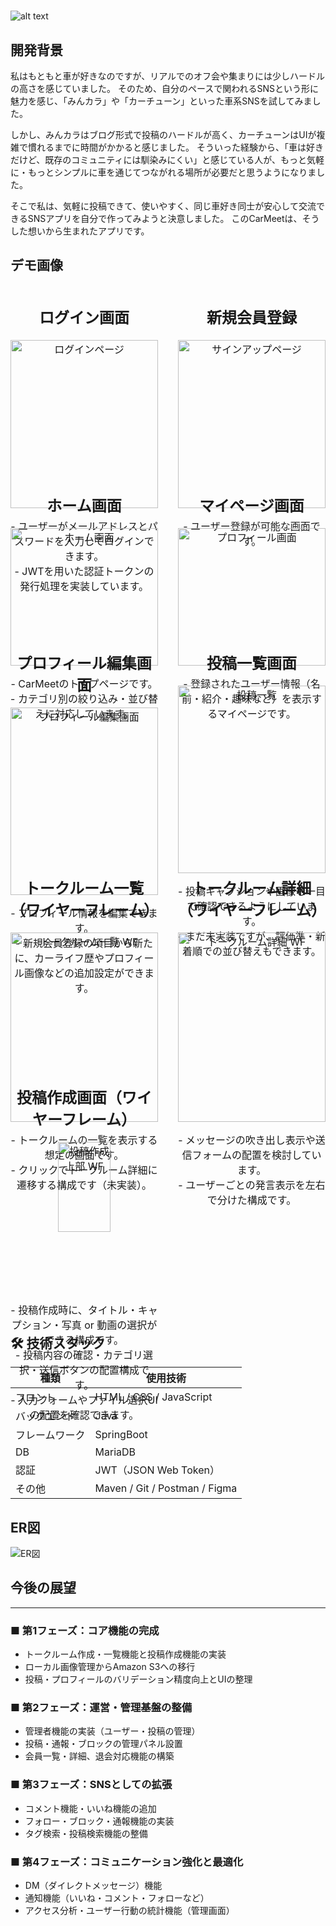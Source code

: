 # 
![alt text](carmeet-1.png)

## 開発背景

私はもともと車が好きなのですが、リアルでのオフ会や集まりには少しハードルの高さを感じていました。
そのため、自分のペースで関われるSNSという形に魅力を感じ、「みんカラ」や「カーチューン」といった車系SNSを試してみました。

しかし、みんカラはブログ形式で投稿のハードルが高く、カーチューンはUIが複雑で慣れるまでに時間がかかると感じました。
そういった経験から、「車は好きだけど、既存のコミュニティには馴染みにくい」と感じている人が、もっと気軽に・もっとシンプルに車を通じてつながれる場所が必要だと思うようになりました。

そこで私は、気軽に投稿できて、使いやすく、同じ車好き同士が安心して交流できるSNSアプリを自分で作ってみようと決意しました。
このCarMeetは、そうした想いから生まれたアプリです。



## デモ画像


  <div style="display: grid; grid-template-columns: 1fr 1fr; gap: 32px;">
  <div style="text-align: center; font-size: 16px;">
    <h2>ログイン画面</h2>
    <img src="login-page.png" alt="ログインページ" style="width:100%; max-height:300px; object-fit: contain;">
    <p>
      - ユーザーがメールアドレスとパスワードを入力してログインできます。<br>
      - JWTを用いた認証トークンの発行処理を実装しています。
    </p>
  </div>
 <div style="text-align: center; font-size: 16px;">
    <h2>新規会員登録</h2>
    <img src="signup-page.png" alt="サインアップページ" style="width:100%; max-height:300px; object-fit: contain;">
    <p>
      - ユーザー登録が可能な画面です。<br>
    </p>
  </div>
  <div style="text-align: center; font-size: 16px;">
    <h2>ホーム画面</h2>
    <img src="index-page.png" alt="ホーム画面" style="width:100%; max-height:300px; object-fit: contain;">
    <p>
      - CarMeetのトップページです。<br>
      - カテゴリ別の絞り込み・並び替えに対応しています。
    </p>
  </div>
  <div style="text-align: center; font-size: 16px;">
    <h2>マイページ画面</h2>
    <img src="profile-page.png" alt="プロフィール画面" style="width:100%; max-height:300px; object-fit: contain;">
    <p>
      - 登録されたユーザー情報（名前・紹介・趣味など）を表示するマイページです。
    </p>
  </div>
  <div style="text-align: center; font-size: 16px;">
    <h2>プロフィール編集画面</h2>
    <img src="edit-profile-page.png" alt="プロフィール編集画面" style="width:100%; max-height:300px; object-fit: contain;">
    <p>
      - プロフィール情報を編集できます。<br>
      - 新規会員登録の項目から新たに、カーライフ歴やプロフィール画像などの追加設定ができます。
    </p>
  </div>
  <div style="text-align: center; font-size: 16px;">
    <h2>投稿一覧画面</h2>
    <img src="postlist-page.png" alt="投稿一覧" style="width:100%; max-height:300px; object-fit: contain;">
    <p>
      - 投稿キャプションや画像も一目で確認できるようにしています。<br>
      - まだ未実装ですが、評価準・新着順での並び替えもできます。
    </p>
  </div>
  <div style="text-align: center; font-size: 16px;">
    <h2>トークルーム一覧（ワイヤーフレーム）</h2>
    <img src="Car Meet ワイヤーフレーム（トークルーム）.drawio-1.png" alt="トークルーム一覧 WF" style="width:100%; max-height:350px; object-fit: contain;">
    <p>
      - トークルームの一覧を表示する想定の画面です。<br>
      - クリックでトークルーム詳細に遷移する構成です（未実装）。
    </p>
  </div>
  <div style="text-align: center; font-size: 16px;">
    <h2>トークルーム詳細（ワイヤーフレーム）</h2>
    <img src="Car Meet ワイヤーフレーム（トークルーム詳細）.drawio-1.png" alt="トークルーム詳細 WF" style="width:100%; max-height:380px; object-fit: contain;">
    <p>
      - メッセージの吹き出し表示や送信フォームの配置を検討しています。<br>
      - ユーザーごとの発言表示を左右で分けた構成です。
    </p>
  </div>
  <div style="text-align: center; font-size: 16px;">
    <h2>投稿作成画面（ワイヤーフレーム）</h2>
    <img src="Car Meet ワイヤーフレーム（投稿作成ページ（写真・動画投稿を選択した場合））.drawio.png" alt="投稿作成 上部 WF" style="width:60%; max-height:300px; object-fit: contain;">
    <p>
      - 投稿作成時に、タイトル・キャプション・写真 or 動画の選択ができる構成です。<br>
      - 投稿内容の確認・カテゴリ選択・送信ボタンの配置構成です。<br>
      - 入力フォームやファイル選択UIの配置を確認できます。
    </p>
  </div>

</div>


## 🛠 技術スタック

| 種類         | 使用技術                         |
|--------------|----------------------------------|
| フロント     | HTML / CSS / JavaScript |
| バックエンド | Java                               |
| フレームワーク| SpringBoot                        |
| DB           | MariaDB                           |
| 認証         | JWT（JSON Web Token）              |
| その他       | Maven / Git / Postman / Figma     |

## ER図

<div style="text-align: left;">
  <img src="Car Meet ER図.drawio.png" alt="ER図" style="max-width: 100%; max-height: 600px; object-fit: contain;">
</div>

## 今後の展望

<hr />

<h3>■ 第1フェーズ：コア機能の完成</h3>
<ul>
  <li>トークルーム作成・一覧機能と投稿作成機能の実装</li>
  <li>ローカル画像管理からAmazon S3への移行</li>
  <li>投稿・プロフィールのバリデーション精度向上とUIの整理</li>
</ul>

<h3>■ 第2フェーズ：運営・管理基盤の整備</h3>
<ul>
  <li>管理者機能の実装（ユーザー・投稿の管理）</li>
  <li>投稿・通報・ブロックの管理パネル設置</li>
  <li>会員一覧・詳細、退会対応機能の構築</li>
</ul>

<h3>■ 第3フェーズ：SNSとしての拡張</h3>
<ul>
  <li>コメント機能・いいね機能の追加</li>
  <li>フォロー・ブロック・通報機能の実装</li>
  <li>タグ検索・投稿検索機能の整備</li>
</ul>

<h3>■ 第4フェーズ：コミュニケーション強化と最適化</h3>
<ul>
  <li>DM（ダイレクトメッセージ）機能</li>
  <li>通知機能（いいね・コメント・フォローなど）</li>
  <li>アクセス分析・ユーザー行動の統計機能（管理画面）</li>
</ul>
